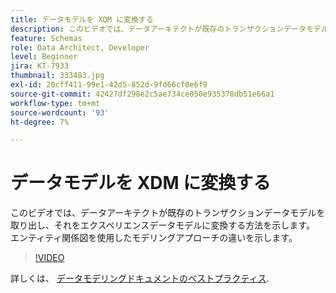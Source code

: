 ```yaml
---
title: データモデルを XDM に変換する
description: このビデオでは、データアーキテクトが既存のトランザクションデータモデルを取り出し、それをエクスペリエンスデータモデルに変換する方法を示します。 エンティティ関係図を使用したモデリングアプローチの違いを示します。
feature: Schemas
role: Data Architect, Developer
level: Beginner
jira: KT-7933
thumbnail: 333483.jpg
exl-id: 20cff411-99e1-42d5-852d-9fd66cf0e6f9
source-git-commit: 42427df298e2c5ae734ce050e935378db51e66a1
workflow-type: tm+mt
source-wordcount: '93'
ht-degree: 7%

---
```


# データモデルを XDM に変換する

このビデオでは、データアーキテクトが既存のトランザクションデータモデルを取り出し、それをエクスペリエンスデータモデルに変換する方法を示します。 エンティティ関係図を使用したモデリングアプローチの違いを示します。

>[!VIDEO](https://video.tv.adobe.com/v/333483?quality=12&learn=on)

詳しくは、 [データモデリングドキュメントのベストプラクティス](https://experienceleague.adobe.com/docs/experience-platform/xdm/schema/best-practices.html?lang=ja).

